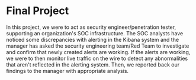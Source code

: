 # Final Project
In this project, we were to act as security engineer/penetration tester, supporting an organization's SOC infrastructure. The SOC analysts have noticed some discrepancies with alerting in the Kibana system and the manager has asked the security engineering team/Red Team to investigate and confirm that newly created alerts are working.
If the alerts are working, we were to then monitor live traffic on the wire to detect any abnormalities that aren't reflected in the alerting system. Then, we reported back our findings to the manager with appropriate analysis.
